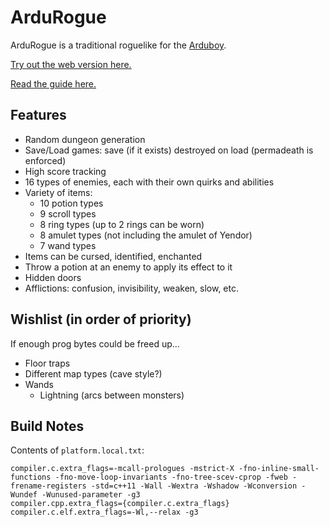 # ArduRogue

ArduRogue is a traditional roguelike for the [Arduboy](https://www.arduboy.com/).

[Try out the web version here.](https://tiberiusbrown.github.io/ardurogue.html)

[Read the guide here.](guide.md)

## Features

- Random dungeon generation
- Save/Load games: save (if it exists) destroyed on load (permadeath is enforced)
- High score tracking
- 16 types of enemies, each with their own quirks and abilities
- Variety of items:
  - 10 potion types
  - 9 scroll types
  - 8 ring types (up to 2 rings can be worn)
  - 8 amulet types (not including the amulet of Yendor)
  - 7 wand types
- Items can be cursed, identified, enchanted
- Throw a potion at an enemy to apply its effect to it
- Hidden doors
- Afflictions: confusion, invisibility, weaken, slow, etc.

## Wishlist (in order of priority)

If enough prog bytes could be freed up...

- Floor traps
- Different map types (cave style?)
- Wands
  - Lightning (arcs between monsters)

## Build Notes

Contents of `platform.local.txt`:
```
compiler.c.extra_flags=-mcall-prologues -mstrict-X -fno-inline-small-functions -fno-move-loop-invariants -fno-tree-scev-cprop -fweb -frename-registers -std=c++11 -Wall -Wextra -Wshadow -Wconversion -Wundef -Wunused-parameter -g3
compiler.cpp.extra_flags={compiler.c.extra_flags} 
compiler.c.elf.extra_flags=-Wl,--relax -g3
```
